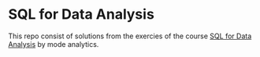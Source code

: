 # SQL for Data Analysis

This repo consist of solutions from the exercies of the course [SQL for Data Analysis](https://www.udacity.com/course/sql-for-data-analysis--ud198 "mode analytics") by mode analytics.